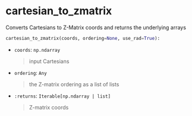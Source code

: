 # <a id="McUtils.Coordinerds.Conveniences.cartesian_to_zmatrix">cartesian_to_zmatrix</a>

Converts Cartesians to Z-Matrix coords and returns the underlying arrays

```python
cartesian_to_zmatrix(coords, ordering=None, use_rad=True): 
```

- `coords`: `np.ndarray`
    >input Cartesians
- `ordering`: `Any`
    >the Z-matrix ordering as a list of lists
- `:returns`: `Iterable[np.ndarray | list]`
    >Z-matrix coords



